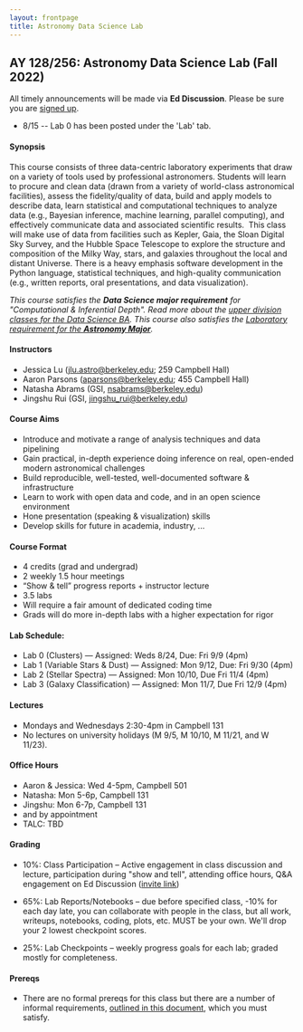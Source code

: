 ```yaml
---
layout: frontpage
title: Astronomy Data Science Lab
---
```


## AY 128/256: Astronomy Data Science Lab (Fall 2022)

<!--
<div class="alert alert-primary" role="alert">

Interested in taking this class? You should read the <a href="https://ucb-datalab.github.io/pages/prereq.html">Prereqs</a> page carefully to make sure you'll be a good fit.<br/>
</div>
-->

<div class="alert alert-info" role="alert">
 All timely announcements will be made via <b>Ed Discussion</b>. Please be sure you are <a href="https://edstem.org/us/join/EVU8jj" alt="Ed Discussion">signed up</a>.
</div>


<div class="alert alert-primary" role="alert">
<ul>
<li>8/15 -- Lab 0 has been posted under the 'Lab' tab.</li>
</ul>
</div>
<!--
</ul>
</div> -->

#### Synopsis

This course consists of three data-centric laboratory experiments that draw on a variety of tools used by professional astronomers. Students will learn to procure and clean data (drawn from a variety of world-class astronomical facilities), assess the fidelity/quality of data, build and apply models to describe data, learn statistical and computational techniques to analyze data (e.g., Bayesian inference, machine learning, parallel computing), and effectively communicate data and associated scientific results.  This class will make use of data from facilities such as Kepler, Gaia, the Sloan Digital Sky Survey, and the Hubble Space Telescope to explore the structure and composition of the Milky Way, stars, and galaxies throughout the local and distant Universe. There is a heavy emphasis software development in the Python language, statistical techniques, and high-quality communication (e.g., written reports, oral presentations, and data visualization). 


<i>This course satisfies the <b>Data Science major requirement</b> for "Computational & Inferential Depth". Read more about the <a href="https://data.berkeley.edu/degrees/data-science-ba/upper-division">upper division classes for the Data Science BA</a>. This course also satisfies the <a href="https://astro.berkeley.edu/programs/undergraduate-program/astrophysics-major">Laboratory requirement for the <b>Astronomy Major</b></a>.</i>


#### Instructors

* Jessica Lu (jlu.astro@berkeley.edu; 259 Campbell Hall)
* Aaron Parsons (aparsons@berkeley.edu; 455 Campbell Hall)
* Natasha Abrams (GSI, nsabrams@berkeley.edu)
* Jingshu Rui (GSI, jingshu_rui@berkeley.edu)


#### Course Aims

* Introduce and motivate a range of analysis techniques and data pipelining
* Gain practical, in-depth experience doing inference on real, open-ended modern astronomical challenges
* Build reproducible, well-tested, well-documented software & infrastructure
* Learn to work with open data and code, and in an open science environment
* Hone presentation (speaking & visualization) skills
* Develop skills for future in academia, industry, ...


#### Course Format

* 4 credits (grad and undergrad)
* 2 weekly 1.5 hour meetings
* “Show & tell” progress reports + instructor lecture
* 3.5 labs
* Will require a fair amount of dedicated coding time
* Grads will do more in-depth labs with a higher expectation for rigor

#### Lab Schedule:

* Lab 0 (Clusters) — Assigned: Weds 8/24, Due: Fri 9/9 (4pm)
* Lab 1 (Variable Stars & Dust) — Assigned: Mon 9/12, Due: Fri 9/30 (4pm)
* Lab 2 (Stellar Spectra) — Assigned: Mon 10/10, Due Fri 11/4 (4pm)
* Lab 3 (Galaxy Classification) — Assigned: Mon 11/7, Due Fri 12/9 (4pm)
 

#### Lectures

* Mondays and Wednesdays 2:30-4pm in Campbell 131
* No lectures on university holidays (M 9/5, M 10/10, M 11/21, and W 11/23).


#### Office Hours

* Aaron & Jessica: Wed 4-5pm, Campbell 501
* Natasha: Mon 5-6p, Campbell 131
* Jingshu: Mon 6-7p, Campbell 131
* and by appointment
* TALC: TBD


#### Grading

 * 10%: Class Participation – Active engagement in class discussion and lecture, participation during "show and tell", attending office hours, Q&A engagement on Ed Discussion (<a href="https://swcarpentry.github.io/shell-novice/">invite link</a>)
 
 * 65%: Lab Reports/Notebooks – due before specified class, -10% for each day late, you can collaborate with people in the class, but all work, writeups, notebooks, coding, plots, etc. MUST be your own. We'll drop your 2 lowest checkpoint scores.

 * 25%: Lab Checkpoints – weekly progress goals for each lab; graded mostly for completeness.


#### Prereqs

* There are no formal prereqs for this class but there are a number of informal requirements, [outlined in this document](https://ucb-datalab.github.io/pages/prereq.html), which you must satisfy.

